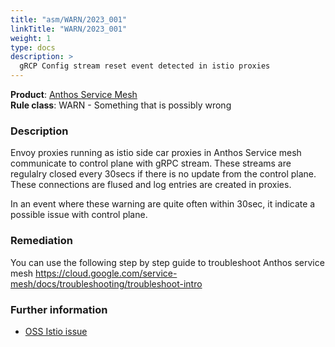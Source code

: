 ```yaml
---
title: "asm/WARN/2023_001"
linkTitle: "WARN/2023_001"
weight: 1
type: docs
description: >
  gRCP Config stream reset event detected in istio proxies
---
```


**Product**: [Anthos Service Mesh](https://cloud.google.com/anthos)\
**Rule class**: WARN - Something that is possibly wrong

### Description

Envoy proxies running as istio side car proxies in Anthos Service mesh communicate to control plane
with gRPC stream. These streams are regulalry closed every 30secs if there is no update from the control plane.
These connections are flused and log entries are created in proxies.

In an event where these warning are quite often within 30sec, it indicate a possible issue with control plane.

### Remediation

You can use the following step by step guide to troubleshoot Anthos service mesh
https://cloud.google.com/service-mesh/docs/troubleshooting/troubleshoot-intro

### Further information

- [OSS Istio issue](https://github.com/istio/istio/issues/19321)
